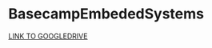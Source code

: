 # BasecampEmbededSystems
[LINK TO GOOGLEDRIVE](https://drive.google.com/drive/folders/1cMeJB4lDIYcHrj_07cx_1yBcuU41j71u?usp=sharing)
